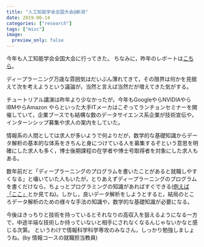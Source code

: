 ```yaml
---
title: "人工知能学会全国大会@新潟"
date: 2019-06-14
categories: ["research"]
tags: ["misc"]
image:
  preview_only: false
---
```


<!--![JSAI](IMG_2001.jpg)-->
<!--{{< figure src="IMG_2001.jpg" width="300" >}}-->

今年も人工知能学会全国大会に行ってきた。
ちなみに，昨年のレポートは[こちら](/blog/180607-JSAI)。

<!--more-->

ディープラーニング万歳な雰囲気はだいぶん薄れてきて，その限界は何かを見据えて次を考えようという議論が，当然と言えば当然だが増えてきた気がする。

チュートリアル講演は昨年より少なかったが，今年もGoogleやらNVIDIAやらIBMやらAmazon やらといった大手ITメーカはこぞってランチョンセミナーを開催していて，企業ブースでも結構な数のデータサイエンス系企業が技術宣伝や，インターンシップ募集や求人の案内をしていた。

情報系の人間としては求人が多いようで何よりだが，数学的な基礎知識からデータ解析の基本的な体系をきちんと身につけている人を募集するぞという意思を明確にした求人も多く，博士後期課程の在学者や博士号取得者を対象にした求人もある。

数年前だと「ディープラーニングのプログラムを書いたことがあると就職しやすくなる」と囁いていた人もいたが，とりあえずディープラーニングのプログラムを書くだけなら，ちょっとプログラミングの知識があればすぐできる([例えば「ここ」](http://bcl.sci.yamaguchi-u.ac.jp/~jun/notebook/keras)とか見てね)。しかし，良いデータ解析をしようとすると，結局のところデータ解析のための様々な手法の知識や，数学的な基礎知識が必要になる。

今後はきっちりと技術を持っているとそれなりの高収入を狙えるようになる一方で，中途半端な技術しか持っていないと相手にされなくなるんじゃないかなと感じる次第。
というわけで情報科学科学専攻のみなさん，しっかり勉強しましょうね。(by 情報コースの就職担当教員)





